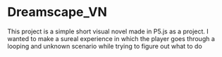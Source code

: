 # Dreamscape_VN
This project is a simple short visual novel made in P5.js as a project. I wanted to make a sureal experience in which the player goes through a looping and unknown scenario while trying to figure out what to do
